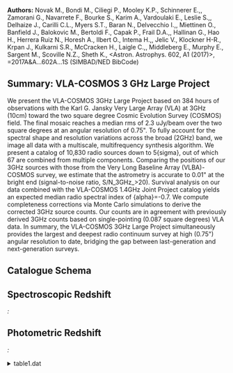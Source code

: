 **Authors:** Novak M., Bondi M., Ciliegi P., Mooley K.P., Schinnerer E.,, Zamorani G., Navarrete F., Bourke S., Karim A., Vardoulaki E., Leslie S.,, Delhaize J., Carilli C.L., Myers S.T., Baran N., Delvecchio I.,, Miettinen O., Banfield J., Balokovic M., Bertoldi F., Capak P., Frail D.A.,, Hallinan G., Hao H., Herrera Ruiz N., Horesh A., Ilbert O., Intema H.,, Jelic V., Klockner H-R., Krpan J., Kulkarni S.R., McCracken H., Laigle C.,, Middleberg E., Murphy E., Sargent M., Scoville N.Z., Sheth K., <Astron. Astrophys. 602, A1 (2017)>, =2017A&A...602A...1S (SIMBAD/NED BibCode)

## Summary: VLA-COSMOS 3 GHz Large Project 

We present the VLA-COSMOS 3GHz Large Project based on 384 hours of observations with the Karl G. Jansky Very Large Array (VLA) at 3GHz (10cm) toward the two square degree Cosmic Evolution Survey (COSMOS) field. The final mosaic reaches a median rms of 2.3 uJy/beam over the two square degrees at an angular resolution of 0.75". To fully account for the spectral shape and resolution variations across the broad (2GHz) band, we image all data with a multiscale, multifrequency synthesis algorithm. We present a catalog of 10,830 radio sources down to 5{sigma}, out of which 67 are combined from multiple components. Comparing the positions of our 3GHz sources with those from the Very Long Baseline Array (VLBA)-COSMOS survey, we estimate that the astrometry is accurate to 0.01" at the bright end (signal-to-noise ratio, S/N_3GHz_>20). Survival analysis on our data combined with the VLA-COSMOS 1.4GHz Joint Project catalog yields an expected median radio spectral index of {alpha}=-0.7. We compute completeness corrections via Monte Carlo simulations to derive the corrected 3GHz source counts. Our counts are in agreement with previously derived 3GHz counts based on single-pointing (0.087 square degrees) VLA data. In summary, the VLA-COSMOS 3GHz Large Project simultaneously provides the largest and deepest radio continuum survey at high (0.75") angular resolution to date, bridging the gap between last-generation and next-generation surveys.

## Catalogue Schema


## Spectroscopic Redshift 
 
*:*  
 

## Photometric Redshift 
 
*:*  
 
<details>
<summary>table1.dat</summary>

| Bytes   | Format   | Units    | Label      | Explanations                              |
|:--------|:---------|:---------|:-----------|:------------------------------------------|
| 2- 6    | I5       | ---      | ID         | Numerical ID of the source (1)            |
| 8- 17   | A10      | ---      | ---        | [COSMOSVLA3]                              |
| 19- 37  | A19      | ---      | COSMOSVLA3 | COSMOSVLA3 name (JHHMMSS.ss+DDMMSS.s)     |
| 39- 48  | F10.6    | deg      | RAdeg      | Right ascension (J2000)                   |
| 50- 54  | F5.3     | arcsec   | e_RAdeg    | ?=9.999 Positional error in RAdeg (4)     |
| 56- 63  | F8.6     | deg      | DEdeg      | Declination (J2000)                       |
| 65- 69  | F5.3     | arcsec   | e_DEdeg    | ?=9.999 Positional error in DEdeg (4)     |
| 71- 77  | F7.1     | uJy      | Flux       | Total integrated flux density at 3GHz (2) |
| 79- 83  | F5.1     | uJy      | e_Flux     | ?=-99.0 Error on the total integrated     |
| 85- 89  | F5.2     | uJy/beam | rms        | Local rms noise at the source position    |
| 91- 97  | F7.2     | ---      | SNR        | ?=-99.0 Signal-to-noise ratio (S/N) (5)   |
| 99-103  | I5       | ---      | Npix       | Number of pixels used for flux            |
| 105     | I1       | ---      | Res        | [0/1] Resolved flag (1 for yes)           |
| 107     | I1       | ---      | Multi      | [0/1] Multi-component flag (1 for yes)    |
| 10966   | although | there    | are        | 10830 sources. Some IDs were              |

**Note**: Maximum ID is 10966 although there are 10830 sources. Some IDs were
   removed by joining them into multi-component sources.
Note (2): Peak surface brightness of sources [uJy/beam] is not reported,
   but can be obtained by multiplying SNR with rms.
Note (3): High NPIX usually indicates extended or very bright sources.
Note (4): Reported positional errors on resolved and extended sources should
  be considered lower limits.
Note (5): Multicomponent sources have errors and S/N column values
  set to -99.0.

</details>
